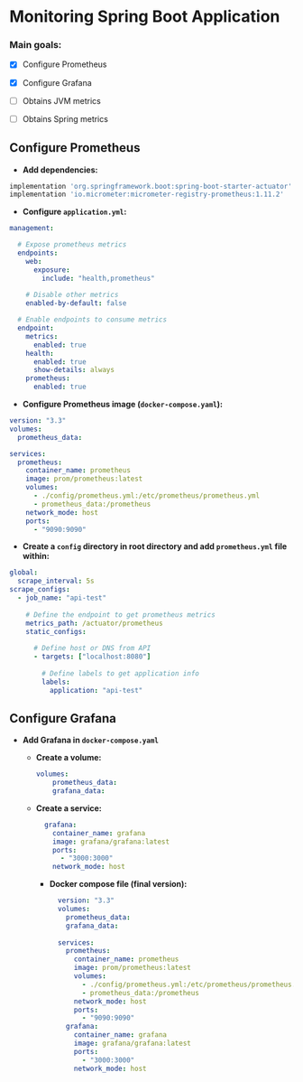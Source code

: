# Monitoring Spring Boot Application

### Main goals:

- [X] Configure Prometheus
- [X] Configure Grafana
- [ ] Obtains JVM metrics
- [ ] Obtains Spring metrics

 
## Configure Prometheus

- **Add dependencies:**
```groovy
implementation 'org.springframework.boot:spring-boot-starter-actuator'
implementation 'io.micrometer:micrometer-registry-prometheus:1.11.2'
```

- **Configure `application.yml`:**

```yaml
management:

  # Expose prometheus metrics
  endpoints:
    web:
      exposure:
        include: "health,prometheus"
    
    # Disable other metrics
    enabled-by-default: false

  # Enable endpoints to consume metrics
  endpoint:
    metrics:
      enabled: true
    health:
      enabled: true
      show-details: always
    prometheus:
      enabled: true
```

- **Configure Prometheus image (`docker-compose.yaml`):**

```yaml
version: "3.3"
volumes:
  prometheus_data:

services:
  prometheus:
    container_name: prometheus
    image: prom/prometheus:latest
    volumes:
      - ./config/prometheus.yml:/etc/prometheus/prometheus.yml
      - prometheus_data:/prometheus
    network_mode: host
    ports:
      - "9090:9090"
```

- **Create a `config` directory in root directory and add `prometheus.yml` file within:**

```yaml
global:
  scrape_interval: 5s
scrape_configs:
  - job_name: "api-test"
    
    # Define the endpoint to get prometheus metrics
    metrics_path: /actuator/prometheus
    static_configs:
      
      # Define host or DNS from API
      - targets: ["localhost:8080"]
        
        # Define labels to get application info
        labels:
          application: "api-test"
```

## Configure Grafana

- **Add Grafana in `docker-compose.yaml`**

    - **Create a volume:**
      ```yaml
      volumes:
          prometheus_data:
          grafana_data:
      ```
    - **Create a service:**
        ```yaml
          grafana:
            container_name: grafana
            image: grafana/grafana:latest
            ports:
              - "3000:3000"
            network_mode: host
        ```
      - **Docker compose file (final version):**
          ```yaml
            version: "3.3"
            volumes:
              prometheus_data:
              grafana_data:
            
            services:
              prometheus:
                container_name: prometheus
                image: prom/prometheus:latest
                volumes:
                  - ./config/prometheus.yml:/etc/prometheus/prometheus.yml
                  - prometheus_data:/prometheus
                network_mode: host
                ports:
                  - "9090:9090"
              grafana:
                container_name: grafana
                image: grafana/grafana:latest
                ports:
                  - "3000:3000"
                network_mode: host
          ```

